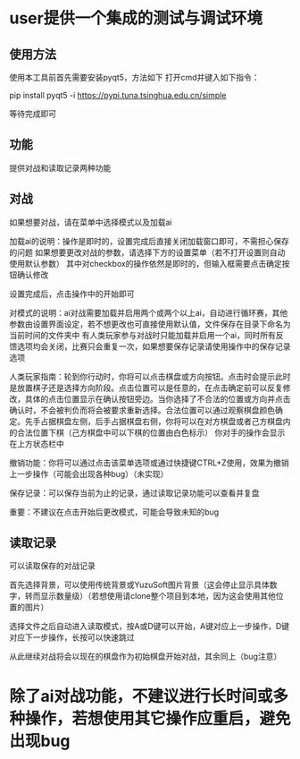 # user提供一个集成的测试与调试环境

## 使用方法
使用本工具前首先需要安装pyqt5，方法如下
打开cmd并键入如下指令：

pip install pyqt5 -i https://pypi.tuna.tsinghua.edu.cn/simple

等待完成即可
## 功能
提供对战和读取记录两种功能
## 对战
如果想要对战，请在菜单中选择模式以及加载ai

加载ai的说明：操作是即时的，设置完成后直接关闭加载窗口即可，不需担心保存的问题
如果想要更改对战的参数，请选择下方的设置菜单（若不打开设置则自动使用默认参数）
其中对checkbox的操作依然是即时的，但输入框需要点击确定按钮确认修改

设置完成后，点击操作中的开始即可

对模式的说明：ai对战需要加载并启用两个或两个以上ai，自动进行循环赛，其他参数由设置界面设定，若不想更改也可直接使用默认值，文件保存在目录下命名为当前时间的文件夹中
有人类玩家参与对战时只能加载并启用一个ai，同时所有反馈选项均会关闭，比赛只会重复一次，如果想要保存记录请使用操作中的保存记录选项

人类玩家指南：轮到你行动时，你将可以点击棋盘或方向按钮。点击时会提示此时是放置棋子还是选择方向阶段。点击位置可以是任意的，在点击确定前可以反复修改，具体的点击位置显示在确认按钮旁边。当你选择了不合法的位置或方向并点击确认时，不会被判负而将会被要求重新选择。合法位置可以通过观察棋盘颜色确定。先手占据棋盘左侧，后手占据棋盘右侧，你将可以在对方棋盘或者己方棋盘内的合法位置下棋（己方棋盘中可以下棋的位置由白色标示）
你对手的操作会显示在上方状态栏中

撤销功能：你将可以通过点击该菜单选项或通过快捷键CTRL+Z使用，效果为撤销上一步操作（可能会出现各种bug）（未实现）

保存记录：可以保存当前为止的记录，通过读取记录功能可以查看并复盘

重要：不建议在点击开始后更改模式，可能会导致未知的bug
## 读取记录
可以读取保存的对战记录

首先选择背景，可以使用传统背景或YuzuSoft图片背景（这会停止显示具体数字，转而显示数量级）（若想使用请clone整个项目到本地，因为这会使用其他位置的图片）

选择文件之后自动进入读取模式，按A或D键可以开始，A键对应上一步操作，D键对应下一步操作，长按可以快速跳过

从此继续对战将会以现在的棋盘作为初始棋盘开始对战，其余同上（bug注意）

# 除了ai对战功能，不建议进行长时间或多种操作，若想使用其它操作应重启，避免出现bug
